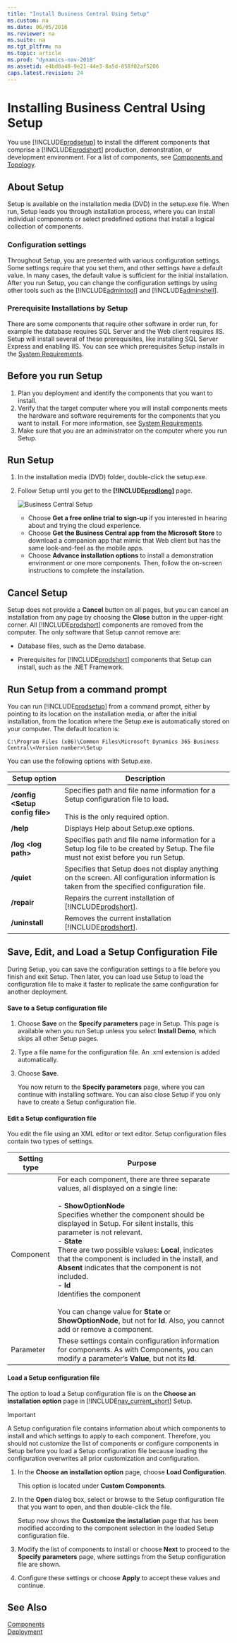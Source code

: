 ```yaml
---
title: "Install Business Central Using Setup"
ms.custom: na
ms.date: 06/05/2016
ms.reviewer: na
ms.suite: na
ms.tgt_pltfrm: na
ms.topic: article
ms.prod: "dynamics-nav-2018"
ms.assetid: e4bd0a48-9e21-44e3-8a5d-858f02af5206
caps.latest.revision: 24
---
```

# Installing Business Central Using Setup
You use [!INCLUDE[prodsetup](../developer/includes/prodsetup.md)] to install the different components that comprise a [!INCLUDE[prodshort](../developer/includes/prodshort.md)] production, demonstration, or development environment. For a list of components, see [Components and Topology](product-and-architecture-overview.md).   

## About Setup
 
Setup is available on the installation media (DVD) in the setup.exe file. When run, Setup leads you through installation process, where you can install individual components or select predefined options that install a logical collection of components.

### Configuration settings

Throughout Setup, you are presented with various configuration settings. Some settings require that you set them, and other settings have a default value. In many cases, the default value is sufficient for the initial installation. After you run Setup, you can change the configuration settings by using other tools such as the [!INCLUDE[admintool](../developer/includes/admintool.md)] and [!INCLUDE[adminshell](../developer/includes/adminshell.md)].

### Prerequisite Installations by Setup

There are some components that require other software in order run, for example the database requires SQL Server and the Web client requires IIS. Setup will install several of these prerequisites, like installing SQL Server Express and enabling IIS. You can see which prerequisites Setup installs in the [System Requirements](system-requirement-business-central.md).  

## Before you run Setup

1. Plan you deployment and identify the components that you want to install.
2. Verify that the target computer where you will install components meets the hardware and software requirements for the components that you want to install. For more information, see [System Requirements](system-requirement-business-central.md).
3.  Make sure that you are an administrator on the computer where you run Setup.

## Run Setup
<!--
 or to capture a set of custom setup settings to save in a setup configuration file. In this procedure, you run [!INCLUDE[prodsetup](../developer/includes/prodsetup.md)] without any customization or configuration. Opportunities for customization and configuration are described throughout the procedure.
-->  
1. In the installation media (DVD) folder, double-click the setup.exe.
2. Follow Setup until you get to the **[!INCLUDE[prodlong](../developer/includes/prodlong.md)]** page.

    ![Business Central Setup](../media/setup.png "Business Central Setup")

    - Choose **Get a free online trial to sign-up**  if you interested in hearing about and trying the cloud experience.
    - Choose **Get the Business Central app from the Microsoft Store** to download a companion app that mimic that Web client but has the same look-and-feel as the mobile apps.
    - Choose **Advance installation options** to install a demonstration environment or one more components. Then, follow the on-screen instructions to complete the installation.

## Cancel Setup  
 Setup does not provide a **Cancel** button on all pages, but you can cancel an installation from any page by choosing the **Close** button in the upper-right corner. All [!INCLUDE[prodshort](../developer/includes/prodshort.md)] components are removed from the computer. The only software that Setup cannot remove are:  

-   Database files, such as the Demo database.  

-   Prerequisites for [!INCLUDE[prodshort](../developer/includes/prodshort.md)] components that Setup can install, such as the .NET Framework. 

## Run Setup from a command prompt
You can run [!INCLUDE[prodsetup](../developer/includes/prodsetup.md)] from a command prompt, either by pointing to its location on the installation media, or after the initial installation, from the location where the Setup.exe is automatically stored on your computer. The default location is:  
  
```  
C:\Program Files (x86)\Common Files\Microsoft Dynamics 365 Business Central\<Version number>\Setup  
```  
 
You can use the following options with Setup.exe.  
  
|Setup option|Description|  
|------------------|-----------------|  
|**/config \<Setup config file>**|Specifies path and file name information for a Setup configuration file to load.<br /><br /> This is the only required option.|  
|**/help**|Displays Help about Setup.exe options.|  
|**/log \<log path>**|Specifies path and file name information for a Setup log file to be created by Setup. The file must not exist before you run Setup.|  
|**/quiet**|Specifies that Setup does not display anything on the screen. All configuration information is taken from the specified configuration file.|  
|**/repair**|Repairs the current installation of [!INCLUDE[prodshort](includes/prodshort.md)].|  
|**/uninstall**|Removes the current installation [!INCLUDE[prodshort](includes/prodshort.md)].|

## Save, Edit, and Load a Setup Configuration File
During Setup, you can save the configuration settings to a file before you finish and exit Setup. Then later, you can load use Setup to load the configuration file to make it faster to replicate the same configuration for another deployment. 
  
#### Save to a Setup configuration file

1. Choose **Save** on the **Specify parameters** page in Setup. This page is available when you run Setup unless you select **Install Demo**, which skips all other Setup pages.  
  
2.  Type a file name for the configuration file. An .xml extension is added automatically.  
  
3.  Choose **Save**.  
  
     You now return to the **Specify parameters** page, where you can continue with installing software. You can also close Setup if you only have to create a Setup configuration file. 

#### Edit a Setup configuration file
You edit the file using an XML editor or text editor. Setup configuration files contain two types of settings.  
  
|Setting type|Purpose|  
|------------------|-------------|  
|Component|For each component, there are three separate values, all displayed on a single line:<br /><br /> -   **ShowOptionNode**<br />     Specifies whether the component should be displayed in Setup. For silent installs, this parameter is not relevant.<br />-   **State**<br />     There are two possible values: **Local**, indicates that the component is included in the install, and **Absent** indicates that the component is not included.<br />-   **Id**<br />     Identifies the component<br /><br /> You can change value for **State** or **ShowOptionNode**, but not for **Id**. Also, you cannot add or remove a component.|  
|Parameter|These settings contain configuration information for components. As with Components, you can modify a parameter’s **Value**, but not its **Id**. |  

  
#### Load a Setup configuration file
  
The option to load a Setup configuration file is on the **Choose an installation option** page in [!INCLUDE[nav_current_short](includes/nav_current_short_md.md)] Setup.  
  
> [!IMPORTANT]  
>  A Setup configuration file contains information about which components to install and which settings to apply to each component. Therefore, you should not customize the list of components or configure components in Setup before you load a Setup configuration file because loading the configuration overwrites all prior customization and configuration.  
  
1.  In the **Choose an installation option** page, choose **Load Configuration**.  
  
     This option is located under **Custom Components**.  
  
2.  In the **Open** dialog box, select or browse to the Setup configuration file that you want to open, and then double-click the file.  
  
     Setup now shows the **Customize the installation** page that has been modified according to the component selection in the loaded Setup configuration file.  
  
3.  Modify the list of components to install or choose **Next** to proceed to the **Specify parameters** page, where settings from the Setup configuration file are shown.  
  
4.  Configure these settings or choose **Apply** to accept these values and continue. 

## See Also  
 [Components](product-and-architecture-overview.md)   
 [Deployment](deployment.md)   

